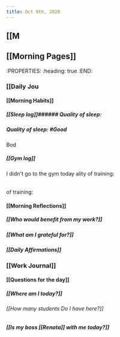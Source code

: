 ```yaml
---
title: Oct 9th, 2020
---
```


## [[M
## [[Morning Pages]]
:PROPERTIES:
:heading: true
:END:
### [[Daily Jou
#### [[Morning Habits]]
##### [[Sleep log]]###### Quality of sleep:
##### Quality of sleep: #Good
 Bod
##### [[Gym log]]
I didn't go to the gym today
ality of training:
######
of training:
####
#### [[Morning Reflections]]
##### [[Who would benefit from my work?]]
##### [[What am I grateful for?]]
##### [[Daily Affirmations]]
### [[Work Journal]]
#### [[Questions for the day]]
##### [[Where am I today?]]
###### [[How many students Do I have here?]]
##### [[Is my boss [[Renata]] with me today?]]
###
#####
